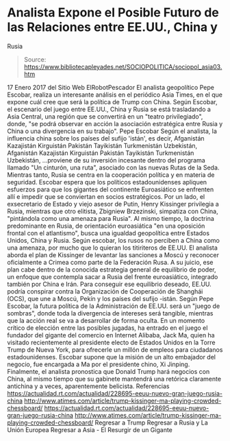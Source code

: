 # Analista Expone el Posible Futuro de las Relaciones entre EE.UU., China y 
Rusia

> Source: https://www.bibliotecapleyades.net/SOCIOPOLITICA/sociopol_asia03.htm

17 Enero 2017
del Sitio Web ElRobotPescador
El analista geopolítico Pepe Escobar, realiza un interesante análisis en el periódico Asia Times, en el que expone cuál cree que será la política de Trump con China. Según Escobar, el escenario del juego entre EE.UU., China y Rusia se está trasladando a Asia Central, una región que se convertirá en un "teatro privilegiado", donde,
"se podrá observar en acción la asociación estratégica entre Rusia y China o una divergencia en su trabajo".
Pepe Escobar
Según el analista, la influencia china sobre los países del sufijo 'istán', es decir,
Afganistán Kazajistán Kirguistán Pakistán Tayikistán Turkmenistán Uzbekistán,
Afganistán
Kazajistán
Kirguistán
Pakistán
Tayikistán
Turkmenistán
Uzbekistán,
...proviene de su inversión incesante dentro del programa llamado "Un cinturón, una ruta", asociado con las nuevas Rutas de la Seda.
Mientras tanto, Rusia se centra en la cooperación política y en materia de seguridad. Escobar espera que los políticos estadounidenses apliquen esfuerzos para que los gigantes del continente Euroasiático se enfrenten allí e impedir que se conviertan en socios estratégicos. Por un lado, el exsecretario de Estado y viejo asesor de Putin, Henry Kissinger privilegia a Rusia, mientras que otro elitista, Zbigniew Brzezinski, simpatiza con China,
"pintándola como una amenaza para Rusia".
Al mismo tiempo, la doctrina predominante en Rusia, de orientación euroasiática "en una oposición frontal con el atlantismo", busca una igualdad geopolítica entre Estados Unidos, China y Rusia.
Según escobar, los rusos no perciben a China como una amenaza, por mucho que lo quieran los titiriteros de EE.UU. El analista aborda el plan de Kissinger de levantar las sanciones a Moscú y reconocer oficialmente a Crimea como parte de la Federación Rusa.
A su juicio, ese plan cabe dentro de la conocida estrategia general de equilibrio de poder, un enfoque que contempla sacar a Rusia del frente euroasiático, integrado también por China e Irán.
Para conseguir ese equilibrio deseado, EE.UU. podría conspirar contra la Organización de Cooperación de Shanghái (OCS), que une a Moscú, Pekín y los países del sufijo -istán.
Según Pepe Escobar, la futura política de la Administración de EE.UU. será un "juego de sombras", donde toda la divergencia de intereses será tangible, mientras que la acción real se va a desarrollar de forma oculta. En un momento crítico de elección entre las posibles jugadas, ha entrado en el juego el fundador del gigante del comercio en Internet Alibaba, Jack Ma, quien ha visitado recientemente al presidente electo de Estados Unidos en la Torre Trump de Nueva York, para ofrecerle un millón de empleos para ciudadanos estadounidenses.
Escobar supone que la misión de un alto embajador del negocio, fue encargada a Ma por el presidente chino, Xi Jinping. Finalmente, el analista pronostica que Donald Trump hará negocios con China, al mismo tiempo que su gabinete mantendrá una retórica claramente antichina y a veces, aparentemente belicista.
Referencias
https://actualidad.rt.com/actualidad/228695-eeuu-nuevo-gran-juego-rusia-china http://www.atimes.com/article/trump-kissinger-ma-playing-crowded-chessboard/
https://actualidad.rt.com/actualidad/228695-eeuu-nuevo-gran-juego-rusia-china
http://www.atimes.com/article/trump-kissinger-ma-playing-crowded-chessboard/
Regresar a Trump
Regresar a Rusia y La Unión Europea
Regresar a Asia - El Resurgir de un Gigante
